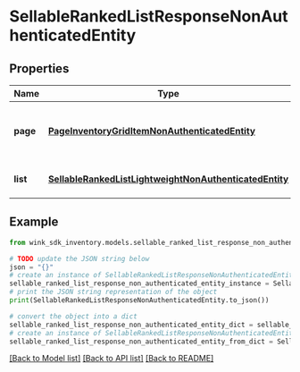 # SellableRankedListResponseNonAuthenticatedEntity


## Properties

Name | Type | Description | Notes
------------ | ------------- | ------------- | -------------
**page** | [**PageInventoryGridItemNonAuthenticatedEntity**](PageInventoryGridItemNonAuthenticatedEntity.md) | Property details along with the grid record. | [optional] 
**list** | [**SellableRankedListLightweightNonAuthenticatedEntity**](SellableRankedListLightweightNonAuthenticatedEntity.md) | Identifier inventory record | [optional] 

## Example

```python
from wink_sdk_inventory.models.sellable_ranked_list_response_non_authenticated_entity import SellableRankedListResponseNonAuthenticatedEntity

# TODO update the JSON string below
json = "{}"
# create an instance of SellableRankedListResponseNonAuthenticatedEntity from a JSON string
sellable_ranked_list_response_non_authenticated_entity_instance = SellableRankedListResponseNonAuthenticatedEntity.from_json(json)
# print the JSON string representation of the object
print(SellableRankedListResponseNonAuthenticatedEntity.to_json())

# convert the object into a dict
sellable_ranked_list_response_non_authenticated_entity_dict = sellable_ranked_list_response_non_authenticated_entity_instance.to_dict()
# create an instance of SellableRankedListResponseNonAuthenticatedEntity from a dict
sellable_ranked_list_response_non_authenticated_entity_from_dict = SellableRankedListResponseNonAuthenticatedEntity.from_dict(sellable_ranked_list_response_non_authenticated_entity_dict)
```
[[Back to Model list]](../README.md#documentation-for-models) [[Back to API list]](../README.md#documentation-for-api-endpoints) [[Back to README]](../README.md)


